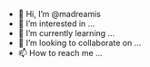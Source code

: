 - 👋 Hi, I’m @madreamis
- 👀 I’m interested in ...
- 🌱 I’m currently learning ...
- 💞️ I’m looking to collaborate on ...
- 📫 How to reach me ...

<!---
madreamis/madreamis is a ✨ special ✨ repository because its `README.md` (this file) appears on your GitHub profile.
You can click the Preview link to take a look at your changes.
--->

